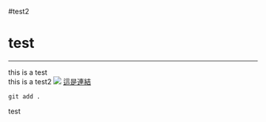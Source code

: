 #test2
# test
---
this is a test <br>
this is a test2
![](https://nextgen.group/hubfs/github_PNG65.png)
[這是連結](https://github.com/)
```
git add .
```
test
